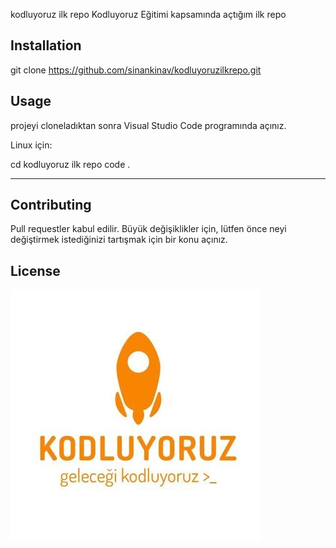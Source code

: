  kodluyoruz ilk repo
Kodluyoruz Eğitimi kapsamında açtığım ilk repo

Installation
-----------------------
git clone https://github.com/sinankinav/kodluyoruzilkrepo.git

Usage
----------------------------
projeyi cloneladıktan sonra Visual Studio Code programında açınız.

Linux için:

cd kodluyoruz ilk repo
code .

-------------------------------------
Contributing
---------------------------------
Pull requestler kabul edilir. Büyük değişiklikler için, lütfen önce neyi değiştirmek istediğinizi tartışmak için bir konu açınız.

License
----------------------------------
![Kodluyoruz Logo](https://raw.githubusercontent.com/Kodluyoruz/taskforce/git/git/markdown-nedir-nasil-kullaniriz-/figures/kodluyoruz_logo.jpg)

